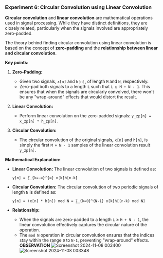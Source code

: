 ### Experiment 6: Circular Convolution using Linear Convolution


**Circular convolution** and **linear convolution** are mathematical operations used in signal processing. While they have distinct definitions, they are closely related, particularly when the signals involved are appropriately zero-padded.

The theory behind finding circular convolution using linear convolution is based on the concept of **zero-padding** and the **relationship between linear and circular convolution**.

**Key points:**

1. **Zero-Padding:**
   - Given two signals, `x[n]` and `h[n]`, of length `M` and `N`, respectively.
   - Zero-pad both signals to a length `L` such that `L ≥ M + N - 1`. This ensures that when the signals are circularly convolved, there won't be any "wrap-around" effects that would distort the result.

2. **Linear Convolution:**
   - Perform linear convolution on the zero-padded signals: `y_zp[n] = x_zp[n] * h_zp[n]`.

3. **Circular Convolution:**
   - The circular convolution of the original signals, `x[n]` and `h[n]`, is simply the first `M + N - 1` samples of the linear convolution result `y_zp[n]`.

**Mathematical Explanation:**

* **Linear Convolution:** The linear convolution of two signals is defined as:
   ```
   y[n] = ∑_{k=-∞}^{∞} x[k]h[n-k]
   ```
* **Circular Convolution:** The circular convolution of two periodic signals of length `N` is defined as:
   ```
   y[n] = (x[n] * h[n]) mod N = ∑_{k=0}^{N-1} x[k]h[(n-k) mod N]
   ```

* **Relationship:**
   - When the signals are zero-padded to a length `L` ≥ `M + N - 1`, the linear convolution effectively captures the circular nature of the operation.
   - The `mod N` operation in circular convolution ensures that the indices stay within the range `0` to `N-1`, preventing "wrap-around" effects.
**OBSERVATION**
![Screenshot 2024-11-08 003400](https://github.com/user-attachments/assets/2252d63d-4a1d-4040-90b5-472f2496792a)
![Screenshot 2024-11-08 003348](https://github.com/user-attachments/assets/5f2387ae-6b91-49a6-ad1c-fc620b2050d3)

